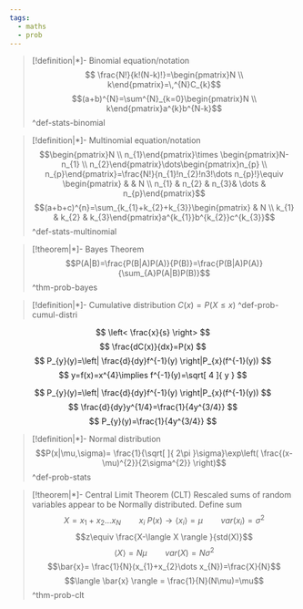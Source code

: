```yaml
---
tags:
  - maths
  - prob
---
```

> [!definition|*]- Binomial equation/notation
> $$ \frac{N!}{k!(N-k)!}=\begin{pmatrix}N \\ k\end{pmatrix}=\,^{N}C_{k}$$
> $$(a+b)^{N}=\sum^{N}_{k=0}\begin{pmatrix}N \\
k\end{pmatrix}a^{k}b^{N-k}$$
 ^def-stats-binomial

> [!definition|*]- Multinomial equation/notation
> $$\begin{pmatrix}N \\ n_{1}\end{pmatrix}\times \begin{pmatrix}N-n_{1} \\ n_{2}\end{pmatrix}\dots\begin{pmatrix}n_{p} \\
n_{p}\end{pmatrix}=\frac{N!}{n_{1}!n_{2}!n3!\dots n_{p}!}\equiv \begin{pmatrix}
 &  & N \\ n_{1} & n_{2}  & n_{3}& \dots & n_{p}\end{pmatrix}$$
 $$(a+b+c)^{n}=\sum_{k_{1}+k_{2}+k_{3}}\begin{pmatrix} & N \\ k_{1} & k_{2} & k_{3}\end{pmatrix}a^{k_{1}}b^{k_{2}}c^{k_{3}}$$
 ^def-stats-multinomial

> [!theorem|*]- Bayes Theorem
> $$P(A|B)=\frac{P(B|A)P(A)}{P(B)}=\frac{P(B|A)P(A)}{\sum_{A}P(A|B)P(B)}$$
 ^thm-prob-bayes

> [!definition|*]- Cumulative distribution
> $C(x)=P(X\leq x)$
 ^def-prob-cumul-distri

$$
\left< \frac{x}{s} \right> 
$$
$$
\frac{dC(x)}{dx}=P(x)
$$
$$
P_{y}(y)=\left| \frac{d}{dy}f^{-1}(y) \right|P_{x}(f^{-1}(y)) 
$$
$$
y=f(x)=x^{4}\implies f^{-1}(y)=\sqrt[ 4 ]{ y }
$$

$$
P_{y}(y)=\left| \frac{d}{dy}f^{-1}(y) \right|P_{x}(f^{-1}(y)) 
$$
$$
\frac{d}{dy}y^{1/4}=\frac{1}{4y^{3/4}}
$$
$$
P_{y}(y)=\frac{1}{4y^{3/4}}
$$
> [!definition|*]- Normal distribution
> $$P(x|\mu,\sigma)= \frac{1}{\sqrt[  ]{ 2\pi }\sigma}\exp\left( \frac{(x-\mu)^{2}}{2\sigma^{2}} \right)$$
 ^def-prob-stats

> [!theorem|*]- Central Limit Theorem (CLT)
> Rescaled sums of random variables appear to be Normally distributed. Define sum $$X=x_{1}+x_{2}\dots x_{N}\qquad x_{i}~P(x)\to \langle x_{i} \rangle=\mu \qquad var(x_{i})=\sigma^{2}$$
> $$z\equiv \frac{X-\langle X \rangle }{std(X)}$$
> $$\langle X \rangle=N\mu\qquad var(X)=N\sigma^{2}$$ 
> $$\bar{x}= \frac{1}{N}(x_{1}+x_{2}\dots x_{N})=\frac{X}{N}$$
> $$\langle \bar{x} \rangle = \frac{1}{N}(N\mu)=\mu$$
> $$$$
 ^thm-prob-clt
